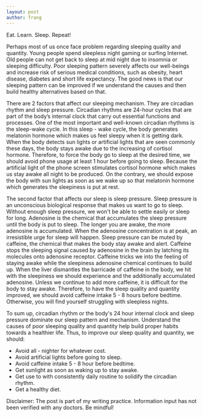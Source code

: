 ```yaml
---
layout: post
author: Trang
---
```


Eat. Learn. Sleep. Repeat!

Perhaps most of us once face problem regarding sleeping quality and quantity. Young people spend sleepless night gaming or surfing Internet. Old people can not get back to sleep at mid night due to insomnia or sleeping difficulty. Poor sleeping pattern severely affects our well-beings and increase risk of serious medical conditions, such as obesity, heart disease, diabetes and short life expectancy. The good news is that our sleeping pattern can be improved if we understand the causes and then build healthy alternatives based on that.

There are 2 factors that affect our sleeping mechanism. They are circadian rhythm and sleep pressure. Circadian rhythms are 24-hour cycles that are part of the body’s internal clock that carry out essential functions and processes. One of the most important and well-known circadian rhythms is the sleep-wake cycle. In this sleep - wake cycle, the body generates melatonin hormone which makes us feel sleepy when it is getting dark. When the body detects sun lights or artificial lights that are seen commonly these days, the body stays awake due to the increasing of cortisol hormone. Therefore, to force the body go to sleep at the desired time, we should avoid phone usage at least 1 hour before going to sleep. Because the artificial light of the phone screen stimulates cortisol hormone which makes us stay awake all night to be produced. On the contrary, we should expose the body with sun lights as soon as we wake up so that melatonin hormone which generates the sleepiness is put at rest.

The second factor that affects our sleep is sleep pressure. Sleep pressure is an unconscious biological response that makes us want to go to sleep. Without enough sleep pressure, we won't be able to settle easily or sleep for long. Adenosine is the chemical that accumulates the sleep pressure until the body is put to sleep. The longer you are awake, the more adenosine is accumulated. When the adenosine concentration is at peak, an irresistible urge for sleep will happen. Sleep pressure can be muted by caffeine, the chemical that makes the body stay awake and alert. Caffeine stops the sleeping signal caused by adenosine in the brain by latching its molecules onto adenosine receptor. Caffeine tricks we into the feeling of staying awake while the sleepiness adenosine chemical continues to build up. When the liver dismantles the barricade of caffeine in the body, we hit with the sleepiness we should experience and the additionally accumulated adenosine. Unless we continue to add more caffeine, it is difficult for the body to stay awake. Therefore, to have the sleep quality and quantity improved, we should avoid caffeine intake 5 - 8 hours before bedtime. Otherwise, you will find yourself struggling with sleepless nights.

To sum up, circadian rhythm or the body's 24 hour internal clock and sleep pressure dominate our sleep pattern and mechanism. Understand the causes of poor sleeping quality and quantity help build proper habits towards a healthier life. Thus, to improve our sleep quality and quantity, we should:

<ul>
  <li> Avoid all - nighter for whatever cost. </li>
  <li> Avoid artificial lights before going to sleep. </li>
  <li> Avoid caffeine intake 5 - 8 hour before bedtime. </li>
  <li> Get sunlight as soon as waking up to stay awake. </li>
  <li> Get use to with consistently daily routine to solidify the circadian rhythm. </li>
  <li> Get a healthy diet. </li>
</ul>


Disclaimer: The post is part of my writing practice. Information input has not been verified with any doctors. Be mindful!
